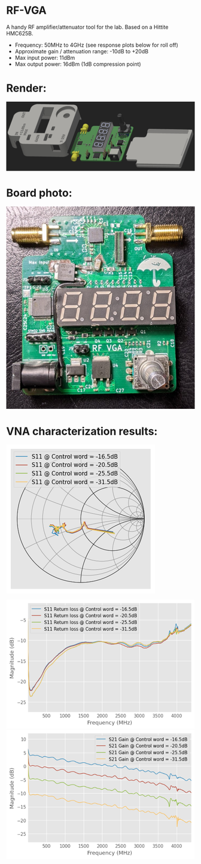 # RF-VGA
A handy RF amplifier/attenuator tool for the lab. Based on a Hittite HMC625B.

- Frequency: 50MHz to 4GHz (see response plots below for roll off)
- Approximate gain / attenuation range: -10dB to +20dB
- Max input power: 11dBm
- Max output power: 16dBm (1dB compression point)


# Render:
![Photo of the RF-VGA unit](pcb/case/render_case.jpg)

# Board photo:
![Photo of the RF-VGA board](pcb/photos/top.jpg)

# VNA characterization results:

![S11 Smith Chart](charz/s11_smith.png)

![S11 Mag Chart](charz/s11_mag.png)
![S21 Mag Chart](charz/s21_mag.png)
